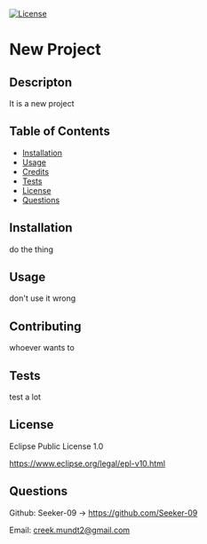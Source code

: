 
[![License](https://img.shields.io/badge/License-EPL_1.0-red.svg)](https://opensource.org/licenses/EPL-1.0)

# New Project


## Descripton
It is a new project


## Table of Contents
- [Installation](#installation)
- [Usage](#usage)
- [Credits](#contributing)
- [Tests](#tests)
- [License](#license)
- [Questions](#questions)


## Installation
do the thing


## Usage
don't use it wrong


## Contributing
whoever wants to


## Tests
test a lot


## License
Eclipse Public License 1.0

https://www.eclipse.org/legal/epl-v10.html


## Questions
Github: Seeker-09 -> https://github.com/Seeker-09

Email: creek.mundt2@gmail.com
